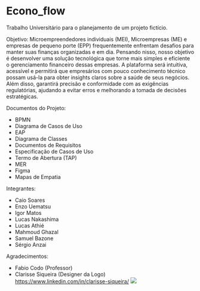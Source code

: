 # Econo_flow
Trabalho Universitário para o planejamento de um projeto fictício. 

Objetivo:
Microempreendedores individuais (MEI), Microempresas (ME) e empresas de
pequeno porte (EPP) frequentemente enfrentam desafios para manter suas
finanças organizadas e em dia. Pensando nisso, nosso objetivo é desenvolver uma
solução tecnológica que torne mais simples e eficiente o gerenciamento financeiro
dessas empresas. A plataforma será intuitiva, acessível e permitirá que empresários
com pouco conhecimento técnico possam usá-la para obter insights claros sobre a
saúde de seus negócios. Além disso, garantirá precisão e conformidade com as
exigências regulatórias, ajudando a evitar erros e melhorando a tomada de decisões
estratégicas.

Documentos do Projeto:
- BPMN
- Diagrama de Casos de Uso
- EAP
- Diagrama de Classes
- Documentos de Requisitos
- Especificação de Casos de Uso
- Termo de Abertura (TAP)
- MER
- Figma
- Mapas de Empatia

Integrantes:
- Caio Soares
- Enzo Uematsu
- Igor Matos
- Lucas Nakashima
- Lucas Athié
- Mahmoud Ghazal
- Samuel Bazone
- Sérgio Anzai

Agradecimentos:
- Fabio Codo (Professor)
- Clarisse Siqueira (Designer da Logo)
  https://www.linkedin.com/in/clarisse-siqueira/
  <img src="https://img.notionusercontent.com/s3/prod-files-secure%2Faa896496-5195-4504-a425-a04ce553f654%2F43c54a9e-588a-4968-b70e-1b6ee35f0189%2FLogo_Simples.svg/size/?exp=1749404479&sig=Zf7hdLmFmX4iYow8t7UMl-wnEDTiRFhfsO436Cr8GGo&id=3330f266-dd8b-4713-8e5e-5fa3a0b730e0&table=block" />

